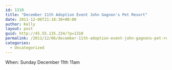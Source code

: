 ```yaml
---
id: 1310
title: "December 11th Adoption Event John Gagnon's Pet Resort"
date: 2011-12-06T21:18:30+00:00
author: Kelly
layout: post
guid: http://45.55.135.234/?p=1310
permalink: /2011/12/06/december-11th-adoption-event-john-gagnons-pet-resort/
categories:
  - Uncategorized
---
```

When: Sunday December 11th 11am